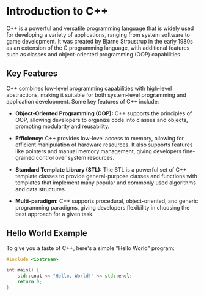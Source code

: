 # Introduction to C++

C++ is a powerful and versatile programming language that is widely used for developing a variety of applications, ranging from system software to game development. It was created by Bjarne Stroustrup in the early 1980s as an extension of the C programming language, with additional features such as classes and object-oriented programming (OOP) capabilities.

## Key Features

C++ combines low-level programming capabilities with high-level abstractions, making it suitable for both system-level programming and application development. Some key features of C++ include:

- **Object-Oriented Programming (OOP):** C++ supports the principles of OOP, allowing developers to organize code into classes and objects, promoting modularity and reusability.

- **Efficiency:** C++ provides low-level access to memory, allowing for efficient manipulation of hardware resources. It also supports features like pointers and manual memory management, giving developers fine-grained control over system resources.

- **Standard Template Library (STL):** The STL is a powerful set of C++ template classes to provide general-purpose classes and functions with templates that implement many popular and commonly used algorithms and data structures.

- **Multi-paradigm:** C++ supports procedural, object-oriented, and generic programming paradigms, giving developers flexibility in choosing the best approach for a given task.

## Hello World Example

To give you a taste of C++, here's a simple "Hello World" program:

```cpp
#include <iostream>

int main() {
    std::cout << "Hello, World!" << std::endl;
    return 0;
}

